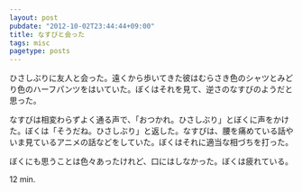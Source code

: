 ```yaml
---
layout: post
pubdate: "2012-10-02T23:44:44+09:00"
title: なすびと会った
tags: misc
pagetype: posts
---
```

ひさしぶりに友人と会った。遠くから歩いてきた彼はむらさき色のシャツとみどり色のハーフパンツをはいていた。ぼくはそれを見て、逆さのなすびのようだと思った。

なすびは相変わらずよく通る声で、「おつかれ。ひさしぶり」とぼくに声をかけた。ぼくは「そうだね。ひさしぶり」と返した。なすびは、腰を痛めている話やいま見ているアニメの話などをしていた。ぼくはそれに適当な相づちを打った。

ぼくにも思うことは色々あったけれど、口にはしなかった。ぼくは疲れている。

12 min.
